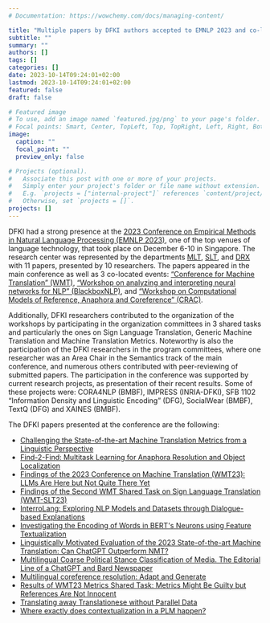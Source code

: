 ```yaml
---
# Documentation: https://wowchemy.com/docs/managing-content/

title: "Multiple papers by DFKI authors accepted to EMNLP 2023 and co-located events"
subtitle: ""
summary: ""
authors: []
tags: []
categories: []
date: 2023-10-14T09:24:01+02:00
lastmod: 2023-10-14T09:24:01+02:00
featured: false
draft: false

# Featured image
# To use, add an image named `featured.jpg/png` to your page's folder.
# Focal points: Smart, Center, TopLeft, Top, TopRight, Left, Right, BottomLeft, Bottom, BottomRight.
image:
  caption: ""
  focal_point: ""
  preview_only: false

# Projects (optional).
#   Associate this post with one or more of your projects.
#   Simply enter your project's folder or file name without extension.
#   E.g. `projects = ["internal-project"]` references `content/project/deep-learning/index.md`.
#   Otherwise, set `projects = []`.
projects: []
---
```


DFKI had a strong presence at the [2023 Conference on Empirical Methods in Natural Language Processing (EMNLP 2023)](https://2023.emnlp.org/), one of the top venues of language technology, that took place on December 6-10 in Singapore. The research center was represented by the departments [MLT](https://www.dfki.de/en/web/research/research-departments/multilinguality-and-language-technology), [SLT](https://www.dfki.de/en/web/research/research-departments/speech-and-language-technology), and [DRΧ](https://www.dfki.de/en/web/research/research-departments/design-research-explorations) with 11 papers, presented by 10 researchers. The papers appeared in the main conference as well as 3 co-located events: [“Conference for Machine Translation” (WMT)](http://www.statmt.org/wmt23/), [“Workshop on analyzing and interpreting neural networks for NLP” (BlackboxNLP)](https://blackboxnlp.github.io/), and [“Workshop on Computational Models of Reference, Anaphora and Coreference” (CRAC)](https://sites.google.com/view/crac2023/).  

Additionally, DFKI researchers contributed to the organization of the workshops by participating in the organization committees in 3 shared tasks and particularly the ones on Sign Language Translation, Generic Machine Translation and Machine Translation Metrics. Noteworthy is also the participation of the DFKI researchers in the program committees, where one researcher was an Area Chair in the Semantics track of the main conference, and numerous others contributed with peer-reviewing of submitted papers. The participation in the conference was supported by current research projects, as presentation of their recent results. Some of these projects were: CORA4NLP (BMBF), IMPRESS (INRIA-DFKI), SFB 1102 “Information Density and Linguistic Encoding” (DFG), SocialWear (BMBF), TextQ (DFG) and XAINES (BMBF).  

The DFKI papers presented at the conference are the following:  

 - [Challenging the State-of-the-art Machine Translation Metrics from a Linguistic Perspective](https://intranet.dfki.de/research/publications/showPublication?pubid=14643)
 - [Find-2-Find: Multitask Learning for Anaphora Resolution and Object Localization](https://intranet.dfki.de/research/publications/showPublication?pubid=14607)
 - [Findings of the 2023 Conference on Machine Translation (WMT23): LLMs Are Here but Not Quite There Yet](https://intranet.dfki.de/research/publications/showPublication?pubid=14596)
 - [Findings of the Second WMT Shared Task on Sign Language Translation (WMT-SLT23)](https://intranet.dfki.de/research/publications/showPublication?pubid=14597)
 - [InterroLang: Exploring NLP Models and Datasets through Dialogue-based Explanations](https://intranet.dfki.de/research/publications/showPublication?pubid=14060) 
 - [Investigating the Encoding of Words in BERT's Neurons using Feature Textualization](https://intranet.dfki.de/research/publications/showPublication?pubid=14608)
 - [Linguistically Motivated Evaluation of the 2023 State-of-the-art Machine Translation: Can ChatGPT Outperform NMT?](https://intranet.dfki.de/research/publications/showPublication?pubid=14500)
 - [Multilingual Coarse Political Stance Classification of Media. The Editorial Line of a ChatGPT and Bard Newspaper](https://intranet.dfki.de/research/publications/showPublication?pubid=14615)
 - [Multilingual coreference resolution: Adapt and Generate](https://intranet.dfki.de/research/publications/showPublication?pubid=14636)
 - [Results of WMT23 Metrics Shared Task: Metrics Might Be Guilty but References Are Not Innocent](https://intranet.dfki.de/research/publications/showPublication?pubid=14644)
 - [Translating away Translationese without Parallel Data](https://intranet.dfki.de/research/publications/showPublication?pubid=14614)
 - [Where exactly does contextualization in a PLM happen?](https://arxiv.org/abs/2312.06514)
